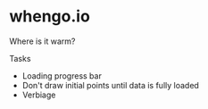 whengo.io
=========

Where is it warm?

Tasks
* Loading progress bar
* Don't draw initial points until data is fully loaded
* Verbiage

